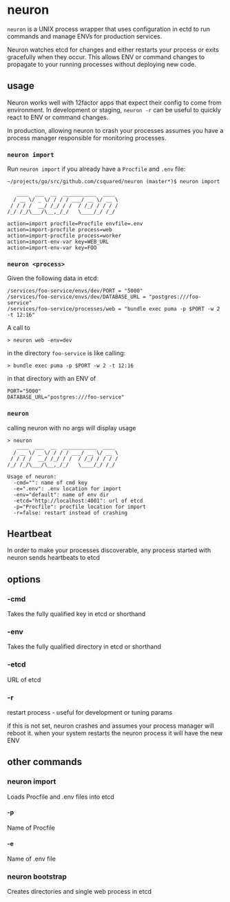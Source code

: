 # neuron

`neuron` is a UNIX process wrapper that uses configuration
in ectd to run commands and manage ENVs for production services.

Neuron watches etcd for changes and either restarts your process or exits
gracefully when they occur. This allows ENV or command changes
to propagate to your running processes without deploying new code.

## usage

Neuron works well with 12factor apps that expect their config to come from environment.
In development or staging, `neuron -r` can be useful to quickly react to ENV or command
changes.

In production, allowing neuron to crash your processes assumes you have a process manager
responsible for monitoring processes.

### `neuron import`

Run `neuron import` if you already have a `Procfile` and `.env` file:

    ~/projects/go/src/github.com/csquared/neuron (master*)$ neuron import

       ____  ___  __  ___________  ____
      / __ \/ _ \/ / / / ___/ __ \/ __ \
     / / / /  __/ /_/ / /  / /_/ / / / /
    /_/ /_/\___/\__,_/_/   \____/_/ /_/

    action=import procfile=Procfile envfile=.env
    action=import-procfile process=web
    action=import-procfile process=worker
    action=import-env-var key=WEB_URL
    action=import-env-var key=FOO

### `neuron <process>`

Given the following data in etcd:

    /services/foo-service/envs/dev/PORT = "5000"
    /services/foo-service/envs/dev/DATABASE_URL = "postgres:///foo-service"
    /services/foo-service/processes/web = "bundle exec puma -p $PORT -w 2 -t 12:16"

A call to

    > neuron web -env=dev

in the directory `foo-service` is like calling:

    > bundle exec puma -p $PORT -w 2 -t 12:16

in that directory with an ENV of

    PORT="5000"
    DATABASE_URL="postgres:///foo-service"

### `neuron`

calling neuron with no args will display usage

    > neuron
       ____  ___  __  ___________  ____
      / __ \/ _ \/ / / / ___/ __ \/ __ \
     / / / /  __/ /_/ / /  / /_/ / / / /
    /_/ /_/\___/\__,_/_/   \____/_/ /_/

    Usage of neuron:
      -cmd="": name of cmd key
      -e=".env": .env location for import
      -env="default": name of env dir
      -etcd="http://localhost:4001": url of etcd
      -p="Procfile": procfile location for import
      -r=false: restart instead of crashing

## Heartbeat

In order to make your processes discoverable, any process started with neuron sends
heartbeats to etcd

## options

### -cmd

Takes the fully qualified key in etcd or shorthand

### -env

Takes the fully qualified directory in etcd or shorthand

### -etcd

URL of etcd

### -r

restart process - useful for development or tuning params

if this is not set, neuron crashes and assumes your process
manager will reboot it. when your system restarts the
neuron process it will have the new ENV

## other commands

### neuron import

Loads Procfile and .env files into etcd

#### -p

Name of Procfile

#### -e

Name of .env file

### neuron bootstrap

Creates directories and single web process in etcd
